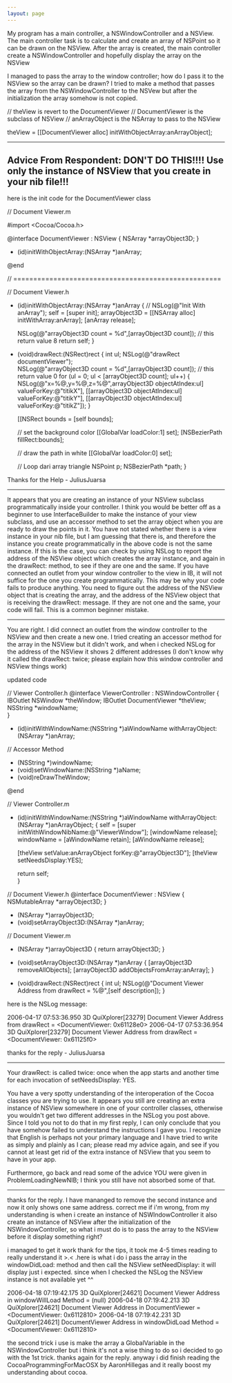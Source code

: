 ```yaml
---
layout: page
---
```


My program has a main controller, a NSWindowController and a NSView.
The main controller task is to calculate and create an array of NSPoint so it can be drawn on the NSView.
After the array is created, the main controller create a NSWindowController and hopefully display the array on the NSView

I managed to pass the array to the window controller; how do I pass it to the NSView so the array can be drawn?
I tried to make a method that passes the array from the NSWindowController to the NSVew but after the initialization the array somehow is not copied.

    
// theView is revert to the DocumentViewer
// DocumentViewer is the subclass of NSView
// anArrayObject is the NSArray to pass to the NSView

theView = [[DocumentViewer alloc] initWithObjectArray:anArrayObject];


----
Advice From Respondent: **DON'T DO THIS!!!! Use only the instance of NSView that you create in your nib file!!!**
----

here is the init code for the DocumentViewer class

    

// Document Viewer.m

#import <Cocoa/Cocoa.h>

@interface DocumentViewer : NSView
{
	NSArray *arrayObject3D;
}

- (id)initWithObjectArray:(NSArray *)anArray;

@end

// ====================================================

// Document Viewer.h

- (id)initWithObjectArray:(NSArray *)anArray
{
//	NSLog(@"Init With anArray");
	self = [super init];
	arrayObject3D = [[NSArray alloc] initWithArray:anArray];
	[anArray release];	
	
	NSLog(@"arrayObject3D count = %d",[arrayObject3D count]); // this return value 8
	return self;
}

- (void)drawRect:(NSRect)rect
{
	int ul;
	NSLog(@"drawRect documentViewer");	
	NSLog(@"arrayObject3D count = %d",[arrayObject3D count]); // this return value 0
	for (ul = 0; ul < [arrayObject3D count]; ul++)
	{
		NSLog(@"x=%@,y=%@,z=%@",arrayObject3D objectAtIndex:ul] valueForKey:@"titikX"],
			  [[arrayObject3D objectAtIndex:ul] valueForKey:@"titikY"],
			  [[arrayObject3D objectAtIndex:ul] valueForKey:@"titikZ"]);
	}


	[[NSRect bounds = [self bounds];
	
	// set the background color
	[[GlobalVar loadColor:1] set];
	[NSBezierPath fillRect:bounds];
	
	// draw the path in white
	[[GlobalVar loadColor:0] set];
	
	// Loop dari array triangle
	NSPoint p;
	NSBezierPath *path;
}


Thanks for the Help - JuliusJuarsa

----

It appears that you are creating an instance of your NSView subclass programmatically inside your controller. I think you would be better off as a beginner to use InterfaceBuilder to make the instance of your view subclass, and use an accessor method to set the array object when you are ready to draw the points in it. You have not stated whether there is a view instance in your nib file, but I am guessing that there is, and therefore the instance you create programmatically in the above code is not the same instance. If this is the case, you can check by using NSLog to report the address of the NSView object which creates the array instance, and again in the drawRect: method, to see if they are one and the same. If you have connected an outlet from your window controller to the view in IB, it will not suffice for the one you create programmatically. This may be why your code fails to produce anything. You need to figure out the address of the NSView object that is creating the array, and the address of the NSView object that is receiving the drawRect: message. If they are not one and the same, your code will fail. This is a common beginner mistake.

----
You are right. I did connect an outlet from the window controller to the NSView and then create a new one. I tried creating an accessor method for the array in the NSView but it didn't work, and when i checked NSLog for the address of the NSView it shows 2 different addresses (I don't know why it called the drawRect: twice; please explain how this window controller and NSView things work)

updated code

    
// Viewer Controller.h
@interface ViewerController : NSWindowController
{
	IBOutlet NSWindow *theWindow;
	IBOutlet DocumentViewer *theView;
	NSString *windowName;	
}

- (id)initWithWindowName:(NSString *)aWindowName withArrayObject:(NSArray *)anArray;

// Accessor Method
- (NSString *)windowName;
- (void)setWindowName:(NSString *)aName;
- (void)reDrawTheWindow;

@end


// Viewer Controller.m
- (id)initWithWindowName:(NSString *)aWindowName withArrayObject:(NSArray *)anArrayObject;
{
	self = [super initWithWindowNibName:@"ViewerWindow"];
	[windowName release];
	windowName = [aWindowName retain];
	[aWindowName release];
	
	[theView setValue:anArrayObject forKey:@"arrayObject3D"];
	[theView setNeedsDisplay:YES];

	return self;	
}


// Document Viewer.h
@interface DocumentViewer : NSView
{
	NSMutableArray *arrayObject3D;
}

- (NSArray *)arrayObject3D;
- (void)setArrayObject3D:(NSArray *)anArray;

// Document Viewer.m
- (NSArray *)arrayObject3D
{
	return arrayObject3D;
}

- (void)setArrayObject3D:(NSArray *)anArray
{
	[arrayObject3D removeAllObjects];
	[arrayObject3D addObjectsFromArray:anArray];
}

- (void)drawRect:(NSRect)rect
{
	int ul;
	NSLog(@"Document Viewer Address from drawRect = %@",[self description]);
}



here is the NSLog message:
    
2006-04-17 07:53:36.950 3D QuiXplorer[23279] Document Viewer Address from drawRect = <DocumentViewer: 0x61128e0>
2006-04-17 07:53:36.954 3D QuiXplorer[23279] Document Viewer Address from drawRect = <DocumentViewer: 0x61125f0>


thanks for the reply - JuliusJuarsa

----

Your drawRect: is called twice: once when the app starts and another time for each invocation of setNeedsDisplay: YES.

You have a very spotty understanding of the interoperation of the Cocoa classes you are trying to use. It appears you still are creating an extra instance of NSView somewhere in one of your controller classes, otherwise you wouldn't get two different addresses in the NSLog you post above. Since I told you not to do that in my first reply, I can only conclude that you have somehow failed to understand the instructions I gave you. I recognize that English is perhaps not your primary language and I have tried to write as simply and plainly as I can; please read my advice again, and see if you cannot at least get rid of the extra instance of NSView that you seem to have in your app.

Furthermore, go back and read some of the advice YOU were given in ProblemLoadingNewNIB; I think you still have not absorbed some of that.

----
thanks for the reply. I have mananged to remove the second instance and now it only shows one same address. correct me if i'm wrong, from my understanding is when i create an instance of NSWIndowController it also create an instance of NSView after the initialization of the NSWindowController, so what i must do is to pass the array to the NSView before it display something right?

i managed to get it work thank for the tips, it took me 4-5 times reading to really understand it >.< .here is what i do i pass the array in the windowDidLoad: method and then call the NSView setNeedDisplay: it will display just i expected. since when I checked the NSLog the NSView instance is not available yet ^^

    
2006-04-18 07:19:42.175 3D QuiXplorer[24621] Document Viewer Address in windowWillLoad Method = (null)
2006-04-18 07:19:42.213 3D QuiXplorer[24621] Document Viewer Address in DocumentViewer = <DocumentViewer: 0x6112810>
2006-04-18 07:19:42.231 3D QuiXplorer[24621] DocumentViewer Address in windowDidLoad Method = <DocumentViewer: 0x6112810>


the second trick i use is make the array a GlobalVariable in the NSWindowController but i think it's not a wise thing to do so i decided to go with the 1st trick. thanks again for the reply. anyway i did finish reading the CocoaProgrammingForMacOSX by AaronHillegas and it really boost my understanding about cocoa.
